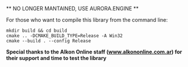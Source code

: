 ** NO LONGER MANTAINED, USE AURORA.ENGINE **


For those who want to compile this library from the command line:

```
mkdir build && cd build
cmake .. -DCMAKE_BUILD_TYPE=Release -A Win32
cmake --build . --config Release
```


**Special thanks to the Alkon Online staff (www.alkononline.com.ar) for their support and time to test the library**

